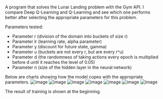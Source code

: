 A program that solves the Lunar Landing problem with the Gym API. I compare Deep Q-Learning and Q-Learning and see which one performs better after selecting the appropriate parameters for this problem.

Parameters tested:
- Parameter r (division of the domain into buckets of size r)
- Parameter lr (learning rate, alpha parameter)
- Parameter y (discount for future state, gamma)
- Parameter u (buckets are not every r, but are every r^u)
- Parameter d (the randomness of taking actions every epoch is multiplied before d until it reaches the level of 0.05)
- Parameter n (size of the hidden layer in the neural network)

Below are charts showing how the model copes with the appropriate parameters.
![image](https://github.com/MrKrisuuu/ReinforcementLearning/assets/92759002/5a2b8644-55d3-4858-8c4f-57adaa53abab)
![image](https://github.com/MrKrisuuu/ReinforcementLearning/assets/92759002/86c591e2-0c76-44fc-9add-91020cee6782)
![image](https://github.com/MrKrisuuu/ReinforcementLearning/assets/92759002/ae120986-5764-4736-89f0-292f24103d0a)
![image](https://github.com/MrKrisuuu/ReinforcementLearning/assets/92759002/3cffae4a-620a-4a8c-9fe3-ddc01d3bfe6f)
![image](https://github.com/MrKrisuuu/ReinforcementLearning/assets/92759002/80a01c27-ab51-471b-a5fa-760567f6fb3a)
![image](https://github.com/MrKrisuuu/ReinforcementLearning/assets/92759002/842a4998-d095-4c9f-b5b2-23e055f4df96)
![image](https://github.com/MrKrisuuu/ReinforcementLearning/assets/92759002/cc7b5f47-4b46-42ff-a8bc-3582386341a0)

The result of training is shown at the beginning.
